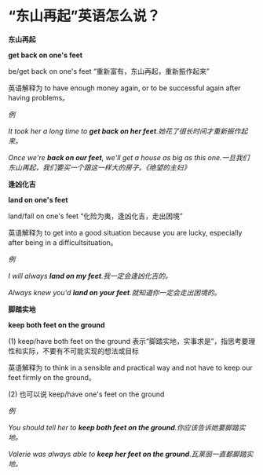 # “东山再起”英语怎么说？

**东山再起**

**get back on one's feet**

be/get back on one's feet “重新富有，东山再起，重新振作起来”

英语解释为 to have enough money again, or to be successful again after having problems。

_例_

_It took her a long time to **get back on her feet**.她花了很长时间才重新振作起来。_

_Once we're **back on our feet**, we'll get a house as big as this one.一旦我们东山再起，我们要买一个跟这一样大的房子。《绝望的主妇》_

**逢凶化吉**

**land on one's feet**

land/fall on one's feet “化险为夷，逢凶化吉，走出困境”

英语解释为 to get into a good situation because you are lucky, especially after being in a difficultsituation。

_例_

_I will always **land on my feet**.我一定会逢凶化吉的。_

_Always knew you'd **land on your feet**.就知道你一定会走出困境的。_

**脚踏实地**

**keep both feet on the ground**

(1) keep/have both feet on the ground 表示“脚踏实地，实事求是”，指思考要理性和实际，不要有不可能实现的想法或目标

英语解释为 to think in a sensible and practical way and not have to keep our feet firmly on the ground。

(2) 也可以说 keep/have one's feet on the ground

_例_

_You should tell her to **keep both feet on the ground**.你应该告诉她要脚踏实地。_

_Valerie was always able to **keep her feet on the ground**.瓦莱丽一直都脚踏实地。_
